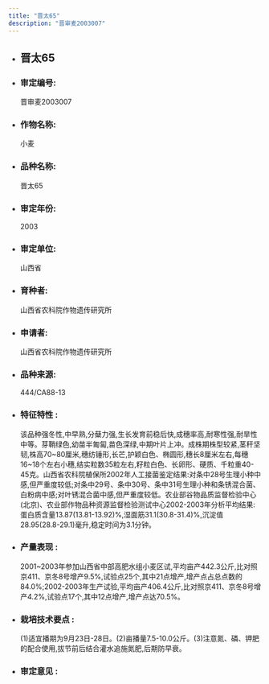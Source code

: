 ```yaml
---
title: "晋太65"
description: "晋审麦2003007"
---
```

* ## 晋太65
* ###  审定编号:  
   晋审麦2003007

*  ### 作物名称:  
   小麦

*   ###  品种名称: 
    晋太65

*   ### 审定年份: 
    2003

*   ### 审定单位:  
    山西省

*   ### 育种者:  
    山西省农科院作物遗传研究所

*   ### 申请者:  
    山西省农科院作物遗传研究所

*   ### 品种来源:  
    444/CA88-13

*   ### 特征特性 : 
    该品种强冬性,中早熟,分蘖力强,生长发育前稳后快,成穗率高,耐寒性强,耐旱性中等。芽鞘绿色,幼苗半匍匐,苗色深绿,中期叶片上冲。成株期株型较紧,茎秆坚韧,株高70~80厘米,穗纺锤形,长芒,护颖白色、椭圆形,穗长8厘米左右,每穗16~18个左右小穗,结实粒数35粒左右,籽粒白色、长卵形、硬质、千粒重40-45克。山西省农科院植保所2002年人工接菌鉴定结果:对条中28号生理小种中感,但严重度较低;对条中29号、条中30号、条中31号生理小种和条锈混合菌、白粉病中感;对叶锈混合菌中感,但严重度较低。农业部谷物品质监督检验中心(北京)、农业部作物品种资源监督检验测试中心2002-2003年分析平均结果:蛋白质含量13.87(13.81-13.92)%,湿面筋31.1(30.8-31.4)%,沉淀值28.95(28.8-29.1)毫升,稳定时间为3.1分钟。

*   ### 产量表现 : 
    2001~2003年参加山西省中部高肥水组小麦区试,平均亩产442.3公斤,比对照京411、京冬8号增产9.5%,试验点25个,其中21点增产,增产点占总点数的84.0%;2002-2003年生产试验,平均亩产406.4公斤,比对照京411、京冬8号增产4.2%,试验点17个,其中12点增产,增产点达70.5%。

*   ### 栽培技术要点 : 
    (1)适宜播期为9月23日-28日。(2)亩播量7.5-10.0公斤。(3)注意氮、磷、钾肥的配合使用,拔节前后结合灌水追施氮肥,后期防早衰。

*   ### 审定意见 : 
    
